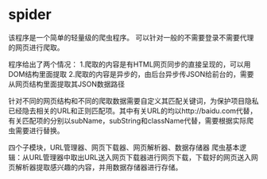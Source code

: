 # spider

该程序是一个简单的轻量级的爬虫程序。
可以针对一般的不需要登录不需要代理的网页进行爬取。

程序给出了两个情况：
1.爬取的内容是有HTML网页同步的直接呈现的，可以用DOM结构里面提取
2.爬取的内容是异步的，由后台异步传JSON给前台的，需要从网页结构里面提取其JSON数据路径

针对不同的网页结构和不同的爬取数据需要自定义其匹配关键词，为保护项目隐私已经隐去相关的URL和正则匹配项。其中有关URL的均以http://baidu.com代替，有关匹配项的分别以subName，subString和className代替，需要根据实际爬虫需要进行替换。

四个子模块，URL管理器、网页下载器、网页解析器、数据存储器
爬虫基本逻辑：从URL管理器中取出URL送入网页下载器进行网页下载，下载好的网页送入网页解析器提取感兴趣的内容，并用数据存储器进行存储。
